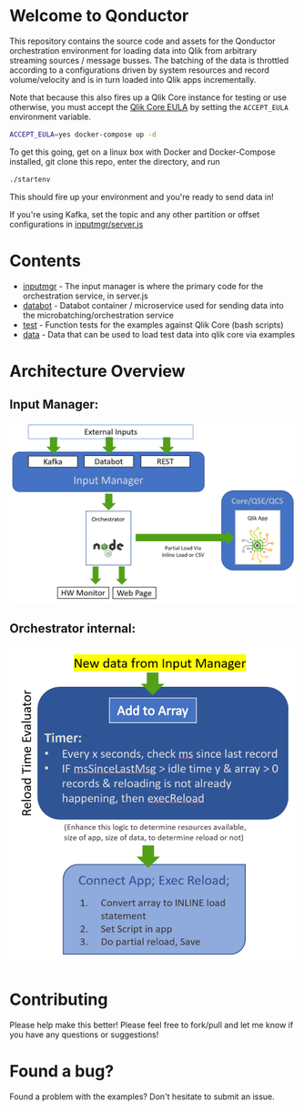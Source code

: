 # Welcome to Qonductor

This repository contains the source code and assets for the Qonductor orchestration environment for loading data into Qlik from arbitrary streaming sources / message busses. The batching of the data is throttled according to a configurations driven by system resources and record volume/velocity and is in turn loaded into Qlik apps incrementally. 

Note that because this also fires up a Qlik Core instance for testing or use otherwise, you must accept the [Qlik Core EULA](https://core.qlik.com/eula/) by setting the `ACCEPT_EULA` environment variable.

```sh
ACCEPT_EULA=yes docker-compose up -d
```
To get this going, get on a linux box with Docker and Docker-Compose installed, git clone this repo, enter the directory, and run 
```sh
./startenv
```
This should fire up your environment and you're ready to send data in!

If you're using Kafka, set the topic and any other partition or offset configurations in [inputmgr/server.js](./inputmgr/server.js)


# Contents

- [inputmgr](./inputmgr/) - The input manager is where the primary code for the orchestration service, in server.js
- [databot](./databot/) - Databot container / microservice used for sending data into the microbatching/orchestration service
- [test](./test/) - Function tests for the examples against Qlik Core (bash scripts)
- [data](./data/) - Data that can be used to load test data into qlik core via examples

# Architecture Overview

## Input Manager: 

![Input Manager Overview](readme_img/OrchArch.png)

## Orchestrator internal:

![Input Manager Overview](readme_img/OrchInt.png)

# Contributing

Please help make this better! Please feel free to fork/pull and let me know if you have any questions or suggestions!

# Found a bug?

Found a problem with the examples? Don't hesitate to submit an issue.

